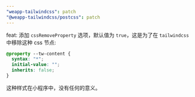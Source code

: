 ```yaml
---
"weapp-tailwindcss": patch
"@weapp-tailwindcss/postcss": patch
---
```


feat: 添加 `cssRemoveProperty` 选项，默认值为 `true`，这是为了在 `tailwindcss` 中移除这种 css 节点:

```css
@property --tw-content {
  syntax: "*";
  initial-value: "";
  inherits: false;
}
```

这种样式在小程序中，没有任何的意义。
